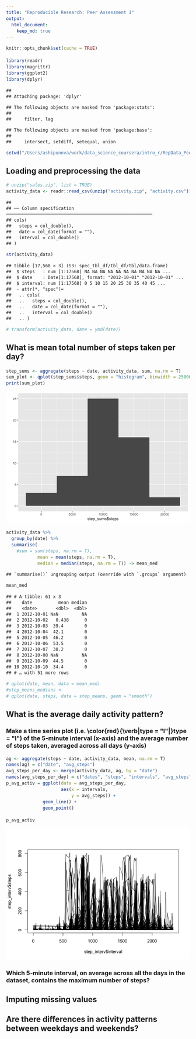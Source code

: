 ```yaml
---
title: "Reproducible Research: Peer Assessment 1"
output: 
  html_document:
    keep_md: true
---
```



```r
knitr::opts_chunk$set(cache = TRUE)

library(readr)
library(magrittr)
library(ggplot2)
library(dplyr)
```

```
## 
## Attaching package: 'dplyr'
```

```
## The following objects are masked from 'package:stats':
## 
##     filter, lag
```

```
## The following objects are masked from 'package:base':
## 
##     intersect, setdiff, setequal, union
```

```r
setwd("/Users/ashipunova/work/data_science_coursera/intro_r/RepData_PeerAssessment1/")
```

## Loading and preprocessing the data

```r
# unzip("sales.zip", list = TRUE)
activity_data <- readr::read_csv(unzip("activity.zip", "activity.csv"))
```

```
## 
## ── Column specification ────────────────────────────────────────────────────────
## cols(
##   steps = col_double(),
##   date = col_date(format = ""),
##   interval = col_double()
## )
```

```r
str(activity_data)
```

```
## tibble [17,568 × 3] (S3: spec_tbl_df/tbl_df/tbl/data.frame)
##  $ steps   : num [1:17568] NA NA NA NA NA NA NA NA NA NA ...
##  $ date    : Date[1:17568], format: "2012-10-01" "2012-10-01" ...
##  $ interval: num [1:17568] 0 5 10 15 20 25 30 35 40 45 ...
##  - attr(*, "spec")=
##   .. cols(
##   ..   steps = col_double(),
##   ..   date = col_date(format = ""),
##   ..   interval = col_double()
##   .. )
```

```r
# transform(activity_data, date = ymd(date))
```


## What is mean total number of steps taken per day?


```r
step_sums <- aggregate(steps ~ date, activity_data, sum, na.rm = T)
sum_plot <- qplot(step_sums$steps, geom = "histogram", binwidth = 25000/5) 
print(sum_plot)
```

![](PA1_template_files/figure-html/mean_med-1.png)<!-- -->

```r
activity_data %>%
  group_by(date) %>%
  summarise(
    #sum = sum(steps, na.rm = T), 
            mean = mean(steps, na.rm = T), 
            median = median(steps, na.rm = T)) -> mean_med
```

```
## `summarise()` ungrouping output (override with `.groups` argument)
```

```r
mean_med
```

```
## # A tibble: 61 x 3
##    date          mean median
##    <date>       <dbl>  <dbl>
##  1 2012-10-01 NaN         NA
##  2 2012-10-02   0.438      0
##  3 2012-10-03  39.4        0
##  4 2012-10-04  42.1        0
##  5 2012-10-05  46.2        0
##  6 2012-10-06  53.5        0
##  7 2012-10-07  38.2        0
##  8 2012-10-08 NaN         NA
##  9 2012-10-09  44.5        0
## 10 2012-10-10  34.4        0
## # … with 51 more rows
```

```r
# qplot(date, mean, data = mean_med)
#step_means_medians <- 
# qplot(date, steps, data = step_means, geom = "smooth")
```

## What is the average daily activity pattern?  

### Make a time series plot (i.e. \color{red}{\verb|type = "l"|}type = "l") of the 5-minute interval (x-axis) and the average number of steps taken, averaged across all days (y-axis)


```r
ag <- aggregate(steps ~ date, activity_data, mean, na.rm = T)
names(ag) = c("date", "avg_steps")
avg_steps_per_day <- merge(activity_data, ag, by = "date")
names(avg_steps_per_day) = c("dates", "steps", "intervals", "avg_steps")
p_avg_activ = ggplot(data = avg_steps_per_day, 
                     aes(x = intervals,
                         y = avg_steps)) +
              geom_line() +
              geom_point()

p_avg_activ
```

![](PA1_template_files/figure-html/interval.steps-1.png)<!-- -->

### Which 5-minute interval, on average across all the days in the dataset, contains the maximum number of steps?



## Imputing missing values



## Are there differences in activity patterns between weekdays and weekends?
